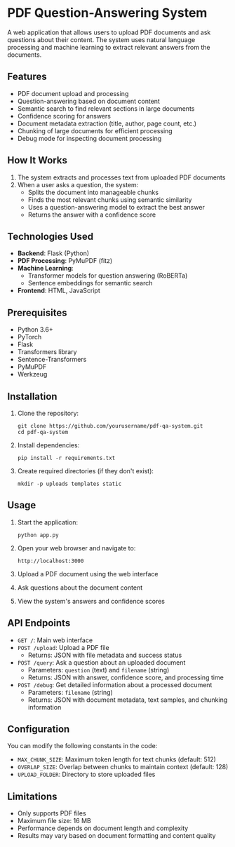 # PDF Question-Answering System

A web application that allows users to upload PDF documents and ask questions about their content. The system uses natural language processing and machine learning to extract relevant answers from the documents.

## Features

- PDF document upload and processing
- Question-answering based on document content
- Semantic search to find relevant sections in large documents
- Confidence scoring for answers
- Document metadata extraction (title, author, page count, etc.)
- Chunking of large documents for efficient processing
- Debug mode for inspecting document processing

## How It Works

1. The system extracts and processes text from uploaded PDF documents
2. When a user asks a question, the system:
   - Splits the document into manageable chunks
   - Finds the most relevant chunks using semantic similarity
   - Uses a question-answering model to extract the best answer
   - Returns the answer with a confidence score

## Technologies Used

- **Backend**: Flask (Python)
- **PDF Processing**: PyMuPDF (fitz)
- **Machine Learning**:
  - Transformer models for question answering (RoBERTa)
  - Sentence embeddings for semantic search
- **Frontend**: HTML, JavaScript

## Prerequisites

- Python 3.6+
- PyTorch
- Flask
- Transformers library
- Sentence-Transformers
- PyMuPDF
- Werkzeug

## Installation

1. Clone the repository:
   ```
   git clone https://github.com/yourusername/pdf-qa-system.git
   cd pdf-qa-system
   ```

2. Install dependencies:
   ```
   pip install -r requirements.txt
   ```

3. Create required directories (if they don't exist):
   ```
   mkdir -p uploads templates static
   ```

## Usage

1. Start the application:
   ```
   python app.py
   ```

2. Open your web browser and navigate to:
   ```
   http://localhost:3000
   ```

3. Upload a PDF document using the web interface
4. Ask questions about the document content
5. View the system's answers and confidence scores

## API Endpoints

- `GET /`: Main web interface
- `POST /upload`: Upload a PDF file
  - Returns: JSON with file metadata and success status
- `POST /query`: Ask a question about an uploaded document
  - Parameters: `question` (text) and `filename` (string)
  - Returns: JSON with answer, confidence score, and processing time
- `POST /debug`: Get detailed information about a processed document
  - Parameters: `filename` (string)
  - Returns: JSON with document metadata, text samples, and chunking information

## Configuration

You can modify the following constants in the code:

- `MAX_CHUNK_SIZE`: Maximum token length for text chunks (default: 512)
- `OVERLAP_SIZE`: Overlap between chunks to maintain context (default: 128)
- `UPLOAD_FOLDER`: Directory to store uploaded files

## Limitations

- Only supports PDF files
- Maximum file size: 16 MB
- Performance depends on document length and complexity
- Results may vary based on document formatting and content quality

